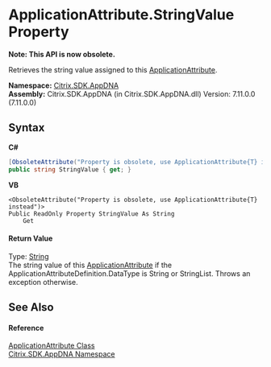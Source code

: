 # ApplicationAttribute.StringValue Property 
 

**Note: This API is now obsolete.**

Retrieves the string value assigned to this <a href="f773bd8d-2e45-6317-674a-4e122ddd2890">ApplicationAttribute</a>.

**Namespace:**&nbsp;[Citrix.SDK.AppDNA](index.md)<br />**Assembly:**&nbsp;Citrix.SDK.AppDNA (in Citrix.SDK.AppDNA.dll) Version: 7.11.0.0 (7.11.0.0)

## Syntax

**C#**
```csharp
[ObsoleteAttribute("Property is obsolete, use ApplicationAttribute{T} instead")]
public string StringValue { get; }
```

**VB**
```vbnet
<ObsoleteAttribute("Property is obsolete, use ApplicationAttribute{T} instead")>
Public ReadOnly Property StringValue As String
	Get
```


#### Return Value
Type: <a href="http://msdn2.microsoft.com/en-us/library/s1wwdcbf" target="_blank">String</a><br />The string value of this <a href="f773bd8d-2e45-6317-674a-4e122ddd2890">ApplicationAttribute</a> if the ApplicationAttributeDefinition.DataType is String or StringList. Throws an exception otherwise.

## See Also


#### Reference
<a href="f773bd8d-2e45-6317-674a-4e122ddd2890">ApplicationAttribute Class</a><br /><a href="fe2d265b-410b-8b11-1eb4-a790e0b062bf">Citrix.SDK.AppDNA Namespace</a><br />